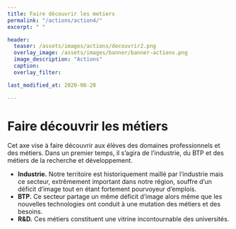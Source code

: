 ```yaml
---
title: Faire découvrir les metiers
permalink: "/actions/action4/"
excerpt: " "

header:
  teaser: /assets/images/actions/decouvrir2.png
  overlay_image: /assets/images/banner/banner-actions.png
  image_description: "Actions"
  caption: 
  overlay_filter: 

last_modified_at: 2020-08-20

---
```



# Faire découvrir les métiers

 Cet axe vise à faire découvrir aux élèves des domaines professionnels et des métiers. Dans un premier temps, il s’agira de l’industrie, du BTP et des métiers de la recherche et développement. 
+ **Industrie.** Notre territoire est historiquement maillé par l’industrie mais ce secteur, extrêmement important dans notre région, souffre d’un déficit d’image tout en étant fortement pourvoyeur d’emplois. 
+ **BTP.** Ce secteur partage un même déficit d’image alors même que les nouvelles technologies ont conduit à une mutation des métiers et des besoins. 
+ **R&D.** Ces métiers constituent une vitrine incontournable des universités.  




